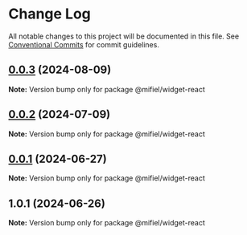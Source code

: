# Change Log

All notable changes to this project will be documented in this file.
See [Conventional Commits](https://conventionalcommits.org) for commit guidelines.

## [0.0.3](https://github.com/Mifiel/mifiel-js/compare/@mifiel/widget-react@0.0.2...@mifiel/widget-react@0.0.3) (2024-08-09)

**Note:** Version bump only for package @mifiel/widget-react





## [0.0.2](https://github.com/Mifiel/mifiel-js/compare/@mifiel/widget-react@0.0.1...@mifiel/widget-react@0.0.2) (2024-07-09)

**Note:** Version bump only for package @mifiel/widget-react





## [0.0.1](https://github.com/Mifiel/mifiel-js/compare/@mifiel/widget-react@1.0.1...@mifiel/widget-react@0.0.1) (2024-06-27)

**Note:** Version bump only for package @mifiel/widget-react





## 1.0.1 (2024-06-26)

**Note:** Version bump only for package @mifiel/widget-react
